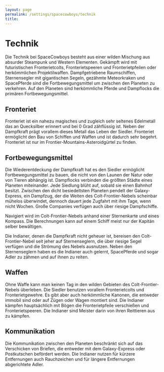 ```yaml
---
layout: page
permalink: /settings/spacecowboys/technik
title: 
---
```


# Technik

Die Technik bei SpaceCowboys besteht aus einer wilden Mischung aus absurder Steampunk und Western Elementen. Gekämpft wird mit futuristischen Fronterietcolts, Fronterietspeeren und Fronterietpfeilen oder herkömmlichen Projektilwaffen. Dampfgetriebene Raumschiffen, Sternensegler mit gigantischen Segeln, gezähmte Meteorkraken und SpacePferde sind die Fortbewegungsmittel um zwischen den Planeten zu verkehren. Auf den Planeten sind herkömmliche Pferde und Dampflocks die primären Fortbewegungsmittel.

## Fronteriet

Fronteriet ist ein nahezu magisches und zugleich sehr seltenes Edelmetall das an Quecksilber erinnert und bei 0 Grad zähflüssig ist. Neben der Dampfkraft prägt vorallem dieses Metall das Leben der Siedler. Fronteriet ermöglicht den Bau von Schiffen und Waffen und ist dadurch sehr begehrt. Fronteriet ist nur im Frontier-Mountains-Asteroidgürtel zu finden.

## Fortbewegungsmittel

Die Wiederentdeckung der Dampfkraft hat es den Siedler ermöglicht Fortbewegungsmittel zu bauen, die nicht von den Launen der Natur oder von Tieren abhängig ist. Dampflocks verbinden die größten Städte eines Planeten miteinander. Jede Siedlung blüht auf, sobald sie einen Bahnhof besitzt. Zwischen den dicht besiedeltsten Planeten pendelt der Galaxy-Express, ein Dampfzug, der die Weiten des Colt-Frontier-Nebels scheinbar mühelos überwindet, dennoch dauert jede Zugfahrt mit ihm Tage, wenn nicht Wochen. Große Companies verfügen auch über riesige Dampfschiffe.

Navigiert wird im Colt-Frontier-Nebels anhand einer Sternenkarte und eines Kompass. Die Berechnungen kann auf einem Schiff meist nur der Kapitän selber bewältigen.

Die Indianer, denen die Dampfkraft nicht geheuer ist, bereisen den Colt-Frontier-Nebel seit jeher auf Sternenseglern, die über riesige Segel verfügen und die Strömung des Nebels ausnutzen. Neben den Sternenseglern haben es die Indianer auch gelernt, SpacePferde und sogar Adler zu zähmen und auf ihnen zu reiten.

## Waffen

Ohne Waffe kann man keinen Tag in den wilden Gebieten des Colt-Frontier-Nebels überleben. Die Siedler benutzen vorallem Fronterietcolts und Fronterietgewehre. Es gibt aber auch herkömmliche Kanonen, die entweder immobil sind oder auf Zügen oder Wagen montiert sind. Die Indianer kämpfen hauptsächlich mit Bögen die Fronterietpfeile verschießen und Fronterietspeeren. Die Indianer sind Meister darin von ihren Reittieren aus zu kämpfen.

## Kommunikation

Die Kommunikation zwischen den Planeten beschränkt sich auf das Verschicken von Briefen, die entweder mit dem Galaxy-Express oder Postkutschen befördert werden. Die Indianer nutzen für kürzere Entfernungen auch Rauchzeichen und für längere Entfernungen abgerichtete Adler.

